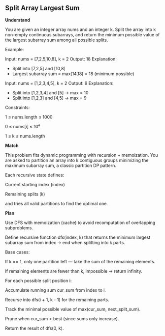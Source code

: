 ## Split Array Largest Sum

**Understand**

You are given an integer array nums and an integer k.
Split the array into k non-empty continuous subarrays, and return the minimum possible value of the largest subarray sum among all possible splits.

Example:

Input: nums = [7,2,5,10,8], k = 2
Output: 18
Explanation:

- Split into [7,2,5] and [10,8]
- Largest subarray sum = max(14,18) = 18 (minimum possible)

Input: nums = [1,2,3,4,5], k = 2
Output: 9
Explanation:

- Split into [1,2,3,4] and [5] → max = 10
- Split into [1,2,3] and [4,5] → max = 9

Constraints:

1 ≤ nums.length ≤ 1000

0 ≤ nums[i] ≤ 10⁶

1 ≤ k ≤ nums.length

**Match**

This problem fits dynamic programming with recursion + memoization.
You are asked to partition an array into k contiguous groups minimizing the maximum subarray sum, a classic partition DP pattern.

Each recursive state defines:

Current starting index (index)

Remaining splits (k)

and tries all valid partitions to find the optimal one.

**Plan**

Use DFS with memoization (cache) to avoid recomputation of overlapping subproblems.

Define recursive function dfs(index, k) that returns the minimum largest subarray sum from index → end when splitting into k parts.

Base cases:

If k == 1, only one partition left — take the sum of the remaining elements.

If remaining elements are fewer than k, impossible → return infinity.

For each possible split position i:

Accumulate running sum cur_sum from index to i.

Recurse into dfs(i + 1, k - 1) for the remaining parts.

Track the minimal possible value of max(cur_sum, next_split_sum).

Prune when cur_sum > best (since sums only increase).

Return the result of dfs(0, k).
